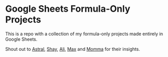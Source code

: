# Google Sheets Formula-Only Projects

This is a repo with a collection of my formula-only projects made entirely in Google Sheets.

Shout out to [Astral](https://docs.google.com/spreadsheets/d/1JoUVSSEYQUJrUvvszhElaD2T7PuZcC9GOU7uc3zp178/), [Shay](https://www.reddit.com/user/AdministrativeGift15/), [Ali](https://aliafriend.com/), [Max](https://www.cooltables.online/) and [Momma](https://www.reddit.com/user/mommasaidmommasaid/) for their insights.
